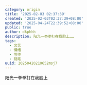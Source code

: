 ```yaml
---
category: origin
title: '2025-02-03 02:37:39'
created: '2025-02-03T02:37:39+08:00'
updated: '2025-04-24T22:39:52+08:00'
public: true
author: dkphhh
description: 阳光一拳拳打在我脸上……
tags:
  - 文艺
  - 情绪
  - 写作
  - 随笔
uuid: 20250420210652msj7
---
```


阳光一拳拳打在我脸上
